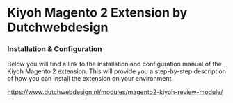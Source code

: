 # Kiyoh Magento 2 Extension by Dutchwebdesign

### Installation & Configuration 

Below you will find a link to the installation and configuration manual of the Kiyoh Magento 2 extension. This will provide you a step-by-step description of how you can install the extension on your environment.

https://www.dutchwebdesign.nl/modules/magento2-kiyoh-review-module/
